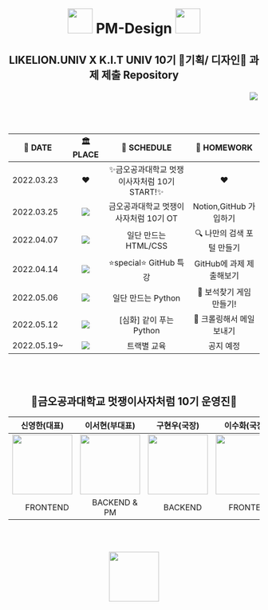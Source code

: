 
<div align="center">
  
# <img src ="https://user-images.githubusercontent.com/90851865/163410293-3af5d008-8dc4-4521-9d30-ed6c8f460a53.png" height="50"> PM-Design <img src ="https://user-images.githubusercontent.com/90851865/163410293-3af5d008-8dc4-4521-9d30-ed6c8f460a53.png" height="50">
  
<h2>
  
  LIKELION.UNIV X K.I.T UNIV 10기 🦁기획/ 디자인🦁 과제 제출 Repository
  
</h2>
<p align="right">
  <a href="https://www.instagram.com/likelionkumoh/"><img src="https://img.shields.io/badge/Instagram-E4405F?style=flat-square&logo=Instagram&logoColor=white&link=https://www.instagram.com/likelionkumoh/"/></a>&nbsp 
  
</p>
  
<br><br>
  
|📅 DATE |🏛 PLACE|📖 SCHEDULE|📝 HOMEWORK |
|----|:-----:|:-----------:|:--------:|
|2022.03.23|❤️|✨금오공과대학교 멋쟁이사자처럼 10기 START!✨|❤️|
|2022.03.25|<img src="https://img.shields.io/badge/도서관 5층 세미나실-F6C915?logo=Home Assistant Community Store&logoColor=white"/>|금오공과대학교 멋쟁이사자처럼 10기 OT| Notion,GitHub 가입하기|
|2022.04.07| <img src="https://img.shields.io/badge/Kumoh likelion Discord-5865F2?logo=Discord&logoColor=white"/>| 일단 만드는 HTML/CSS| 🔍 나만의 검색 포털 만들기|
|2022.04.14| <img src="https://img.shields.io/badge/도서관 5층 세미나실-F6C915?logo=Home Assistant Community Store&logoColor=white"/>|  ⭐️special⭐️ GitHub 특강| GitHub에 과제 제출해보기|
|2022.05.06|<img src="https://img.shields.io/badge/도서관 5층 세미나실-F6C915?logo=Home Assistant Community Store&logoColor=white"/>| 일단 만드는 Python |💎 보석찾기 게임 만들기!|
|2022.05.12|<img src="https://img.shields.io/badge/디지털관 시청각실-1B6AC6?logo=Disroot&logoColor=white"/>| [심화] 같이 푸는 Python |📨 크롤링해서 메일보내기|
|2022.05.19~|<img src="https://img.shields.io/badge/🦁 - 트랙별공지-FD9F28"/>| 트랙별 교육 |공지 예정|
  
  
 <br><br>

 <h2 align="center">
   🦁금오공과대학교 멋쟁이사자처럼 10기 운영진🦁
  </h2>
  
| 신영한(대표) | 이서현(부대표) | 구현우(국장) | 이수화(국장) | 안재현(국장) |
|:------:|:------: |:------: | :------:  | :------: |
| <a href="https://github.com/syhan7516"><img src="https://avatars.githubusercontent.com/u/83218200?v=4" width="120px"/></a> | <a href="https://github.com/kathyleesh"><img src="https://avatars.githubusercontent.com/u/90851865?v=4" width="120px"/></a> | <a href="https://github.com/GHWooo"><img src="https://avatars.githubusercontent.com/u/88186460?v=4" width="120px"/></a> |  <a href="https://github.com/shlee0820"><img src="https://avatars.githubusercontent.com/u/72565083?s=96&v=4" width="120px"/></a> | <a href="https://github.com/JaeHyunGround"><img src="https://avatars.githubusercontent.com/u/97944429?s=96&v=4" width="120px"/></a> 
| <img src="https://user-images.githubusercontent.com/90851865/163164439-0e745a84-e211-4389-b91a-a443f73d52ec.png" width="15px"/> FRONTEND | <img src="https://user-images.githubusercontent.com/90851865/163164464-ae119695-036c-41a6-8a55-ad062200d650.png" width="15px"/> BACKEND & PM | <img src="https://user-images.githubusercontent.com/90851865/163164464-ae119695-036c-41a6-8a55-ad062200d650.png" width="15px"/> BACKEND | <img src="https://user-images.githubusercontent.com/90851865/163164439-0e745a84-e211-4389-b91a-a443f73d52ec.png" width="15px"/> FRONTEND | <img src="https://user-images.githubusercontent.com/90851865/163164439-0e745a84-e211-4389-b91a-a443f73d52ec.png" width="15px"/> FRONTEND |


 <br><br>
  
<img src="https://user-images.githubusercontent.com/90851865/163094866-57cee840-9dec-497f-86f2-b283f8b1aca0.png" height="100">
